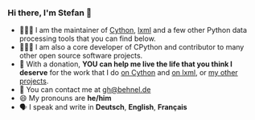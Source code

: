 ### Hi there, I'm Stefan 👋

- 🧑🏽‍💻 I am the maintainer of [Cython](https://cython.org/), [lxml](https://lxml.de/) and a few other Python data processing tools that you can find below.
- 🧑🏽‍💻 I am also a core developer of CPython and contributor to many other open source software projects.
- 🤝 With a donation, **YOU can help me live the life that you think I deserve** for the work that I do [on Cython](https://cython.readthedocs.io/en/latest/src/donating.html) and [on lxml](https://lxml.de/index.html#support-the-project), or [my other projects](https://github.com/sponsors/scoder).
- 🤔 You can contact me at gh@behnel.de
- 😄 My pronouns are **he/him**
- 🗣️ I speak and write in **Deutsch**, **English**, **Français**

<!--
**scoder/scoder** is a ✨ _special_ ✨ repository because its `README.md` (this file) appears on your GitHub profile.

Here are some ideas to get you started:

- 🔭 I’m currently working on ...
- 🌱 I’m currently learning ...
- 👯 I’m looking to collaborate on ...
- 🤔 I’m looking for help with ...
- 💬 Ask me about ...
- 📫 How to reach me: ...
- 😄 Pronouns: ...
- ⚡ Fun fact: ...
-->
